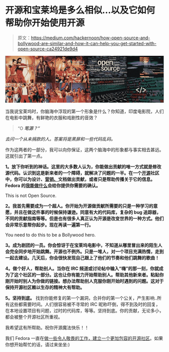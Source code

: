 # 开源和宝莱坞是多么相似…以及它如何帮助你开始使用开源

> 原文：<https://medium.com/hackernoon/how-open-source-and-bollywood-are-similar-and-how-it-can-help-you-get-started-with-open-source-ca24921de9d4>

![](img/69686abeefff4af2ddd9535e249691d2.png)

当我说宝莱坞时，你脑海中浮现的第一个形象是什么？你知道，印度电影院，人们在电影中跳舞，有鲜艳的衣服和戏剧性的音效？

> “O ***笔源？”***

*去问一个从未捐款的人。答案将是黑屏和一些代码乱码。*

作为这两者的一部分，我可以向你保证，这两个脑海中的形象都与事实相去甚远。这就引出了第一点。

**1。放下你听到的神话。这里的大多数人认为，你能做出贡献的唯一方式就是修改源代码。认识到这是新来者的一个障碍，就解决了问题的一半。在一个[开源](https://hackernoon.com/tagged/open-source)社区中，你可以为设计、[营销、](https://hackernoon.com/tagged/marketing)文档做出贡献，或者只是帮助传播关于它的信息。Fedora 的[我能做什么](https://whatcanidoforfedora.org/en/)会给你提供你需要的确认。**

This is not Open Source.

**2。我首先需要成为一个超人。你开始为开源做贡献所需要的只是一种学习的意愿，并且在做这件事的时候保持谦逊。同意有大的代码库，复杂的 bug 追踪器，不同的贡献指南等等。但是也有很多人真正认为开源是改变世界的一种方式。他们会非常乐意帮你起步。现在再读一遍第一行。**

You need to do this to be a Bollywood hero.

**3。成为剧团的一员。你会惊讶于在宝莱坞电影中，不知道从哪里冒出来的陌生人会完全同步地开始跳舞。开源也不例外。只是一堆人，对一个项目充满热情，走到一起去建设。几天后，你会很快发现自己跟上了他们的节奏和他们跳舞的歌曲！**

**4。做个好人，帮助别人。当你在 IRC 频道或讨论帖中输入“嗨”的那一刻，你就成为了这个社区的一部分。这也让你有能力开始帮助别人。帮助其他新来者。粘贴你刚开始时别人为你做的链接。想办法帮助别人克服你刚开始时遇到的问题。这对于保持开源社区赖以生存的精神大有帮助。**

**5。坚持到底。**
找到你能修复的第一个漏洞，合并你的第一个公关，产生影响..所有这些都需要时间。人们很容易被不寻常的 IRC 昵称吓倒，得不到及时的回复，在本地设置项目有问题，过时的代码库，等等。坚持到底。你的贡献，无论多小，都会被整个开源社区所重视。

我希望这有所帮助。祝你开源魔法快乐！！

我们 Fedora 一直在[做一些令人敬畏的工作，建立一个更加包容的开源社区](https://code.likeagirl.io/building-a-more-inclusive-open-source-community-at-fedora-15dad220efba)。如果你想开始帮忙的话，请过来坐坐:)